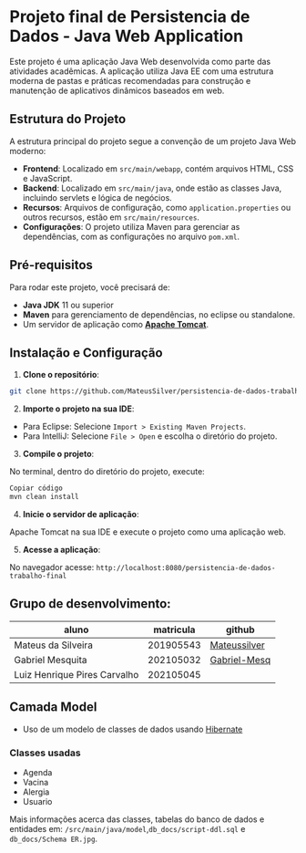 # Projeto final de Persistencia de Dados - Java Web Application

Este projeto é uma aplicação Java Web desenvolvida como parte das atividades acadêmicas. A aplicação utiliza Java EE com uma estrutura moderna de pastas e práticas recomendadas para construção e manutenção de aplicativos dinâmicos baseados em web.

## Estrutura do Projeto

A estrutura principal do projeto segue a convenção de um projeto Java Web moderno:

- **Frontend**: Localizado em `src/main/webapp`, contém arquivos HTML, CSS e JavaScript.
- **Backend**: Localizado em `src/main/java`, onde estão as classes Java, incluindo servlets e lógica de negócios.
- **Recursos**: Arquivos de configuração, como `application.properties` ou outros recursos, estão em `src/main/resources`.
- **Configurações**: O projeto utiliza Maven para gerenciar as dependências, com as configurações no arquivo `pom.xml`.

## Pré-requisitos

Para rodar este projeto, você precisará de:

- **Java JDK** 11 ou superior
- **Maven** para gerenciamento de dependências, no eclipse ou standalone.
- Um servidor de aplicação como [**Apache Tomcat**](https://tomcat.apache.org/).

## Instalação e Configuração

1. **Clone o repositório**:

```bash
git clone https://github.com/MateusSilver/persistencia-de-dados-trabalho-final.git
```

2. **Importe o projeto na sua IDE**:

- Para Eclipse: Selecione `Import > Existing Maven Projects`.
- Para IntelliJ: Selecione `File > Open` e escolha o diretório do projeto.

3. **Compile o projeto**:

No terminal, dentro do diretório do projeto, execute:

```bash
Copiar código
mvn clean install
```

4. **Inicie o servidor de aplicação**:

Apache Tomcat na sua IDE e execute o projeto como uma aplicação web.

5. **Acesse a aplicação**:

No navegador acesse: `http://localhost:8080/persistencia-de-dados-trabalho-final`

## Grupo de desenvolvimento:

| aluno                        | matricula | github                                          |
| ---------------------------- | --------- | ----------------------------------------------- |
| Mateus da Silveira           | 201905543 | [Mateussilver](https://github.com/Mateussilver) |
| Gabriel Mesquita             | 202105032 | [Gabriel-Mesq](https://github.com/Gabriel-Mesq) |
| Luiz Henrique Pires Carvalho | 202105045 |                                                 |

## Camada Model

- Uso de um modelo de classes de dados usando [Hibernate](https://hibernate.org/)

### Classes usadas

- Agenda
- Vacina
- Alergia
- Usuario

Mais informações acerca das classes, tabelas do banco de dados e entidades em: `/src/main/java/model`,`db_docs/script-ddl.sql` e `db_docs/Schema ER.jpg`.
